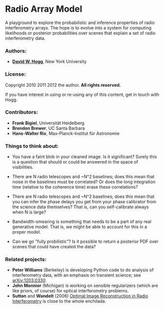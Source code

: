# Radio Array Model

A playground to explore the probabilistic and inference properties of
radio interferometry arrays.  The hope is to evolve into a system for
computing likelihoods or posterior probabilities over scenes that
explain a set of radio interferometry data.

### Authors: ###

* [**David W. Hogg**](http://cosmo.nyu.edu/hogg/), New York University

### License: ###

Copyright 2010 2011 2012 the author.  **All rights reserved.**

If you have interest in using or re-using any of this content, get in
touch with Hogg.

### Contributors: ###

* **Frank Bigiel**, Universität Heidelberg
* **Brendon Brewer**, UC Santa Barbara
* **Hans-Walter Rix**, Max-Planck-Institut für Astronomie

### Things to think about: ###

* You have a faint blob in your cleaned image.  Is it significant?
  Surely this is a question that should or could be answered in the
  space of visibilities.

* There are N radio telescopes and ~N^2 baselines; does this mean that
  noise in the baselines must be correlated?  Or does the long
  integration time (relative to the coherence time) erase these
  correlations?

* There are N radio telescopes and ~N^2 baselines; does this mean that
  you can infer the phase delays you get from your phase calibrator
  from the science data themselves?  That is, can you self-calibrate
  always when N is large?

* Bandwidth-smearing is something that needs to be a part of any real
  generative model.  That is, we might be able to account for this in
  a proper model.

* Can we go "fully probilistic"?  Is it possible to return a posterior
  PDF over scenes that could have created the data?

### Related projects: ###

* **Peter Williams** (Berkeley) is developing Python code to do
    analysis of interferometry data, with an emphasis on transient
    science; see [arXiv:1203.0330](http://arxiv.org/abs/1203.0330)
* **John Monnier** (Michigan) is working on sensible regularizers
    (which are like priors, of course) for optical interferometry
    problems.
* **Sutton** and **Wandelt** (2006)
    [Optimal Image Reconstruction in Radio Interferometry](http://arxiv.org/abs/astro-ph/0604331)
    is close to the whole enchilada.
